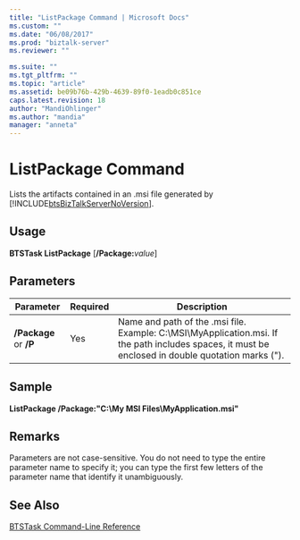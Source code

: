 ```yaml
---
title: "ListPackage Command | Microsoft Docs"
ms.custom: ""
ms.date: "06/08/2017"
ms.prod: "biztalk-server"
ms.reviewer: ""

ms.suite: ""
ms.tgt_pltfrm: ""
ms.topic: "article"
ms.assetid: be09b76b-429b-4639-89f0-1eadb0c851ce
caps.latest.revision: 18
author: "MandiOhlinger"
ms.author: "mandia"
manager: "anneta"
---
```

# ListPackage Command
Lists the artifacts contained in an .msi file generated by [!INCLUDE[btsBizTalkServerNoVersion](../includes/btsbiztalkservernoversion-md.md)].  
  
## Usage  
 **BTSTask ListPackage** [**/Package:**<em>value</em>]  
  
## Parameters  
  
|Parameter|Required|Description|  
|---------------|--------------|-----------------|  
|**/Package** or **/P**|Yes|Name and path of the .msi file. Example: C:\MSI\MyApplication.msi. If the path includes spaces, it must be enclosed in double quotation marks (").|  
  
## Sample  
 **ListPackage /Package:"C:\My MSI Files\MyApplication.msi"**  
  
## Remarks  
 Parameters are not case-sensitive. You do not need to type the entire parameter name to specify it; you can type the first few letters of the parameter name that identify it unambiguously.  
  
## See Also  
 [BTSTask Command-Line Reference](../core/btstask-command-line-reference.md)